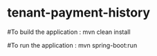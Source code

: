 # tenant-payment-history


#To build the application :
mvn clean install

#To run the application :
mvn spring-boot:run
